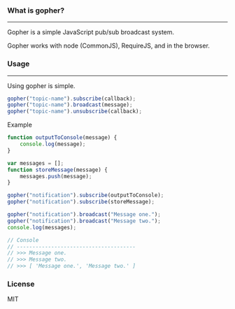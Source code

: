 ### What is gopher?

---

Gopher is a simple JavaScript pub/sub broadcast system.

Gopher works with node (CommonJS), RequireJS, and in the browser.

### Usage

---

Using gopher is simple.

```js
gopher("topic-name").subscribe(callback);
gopher("topic-name").broadcast(message);
gopher("topic-name").unsubscribe(callback);
```

Example

```js
function outputToConsole(message) {
    console.log(message);
}

var messages = [];
function storeMessage(message) {
    messages.push(message);
}

gopher("notification").subscribe(outputToConsole);
gopher("notification").subscribe(storeMessage);

gopher("notification").broadcast("Message one.");
gopher("notification").broadcast("Message two.");
console.log(messages);

// Console
// --------------------------------------
// >>> Message one.
// >>> Message two.
// >>> [ 'Message one.', 'Message two.' ]
```

### License

MIT
